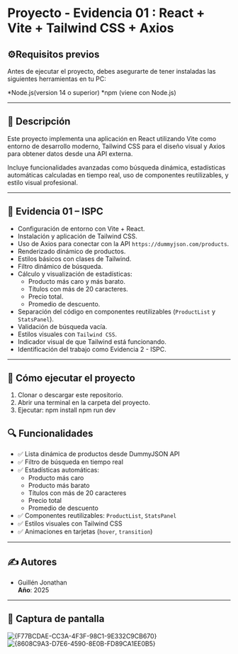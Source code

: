 # Proyecto - Evidencia 01 : React + Vite + Tailwind CSS + Axios

## ⚙️Requisitos previos
Antes de ejecutar el proyecto, debes asegurarte de tener instaladas las siguientes herramientas en tu PC:

*Node.js(version 14 o superior)
*npm (viene con Node.js)

---

## 📌 Descripción

Este proyecto implementa una aplicación en React utilizando Vite como entorno de desarrollo moderno, Tailwind CSS para el diseño visual y Axios para obtener datos desde una API externa.

Incluye funcionalidades avanzadas como búsqueda dinámica, estadísticas automáticas calculadas en tiempo real, uso de componentes reutilizables, y estilo visual profesional.

---

## 🧾 Evidencia 01 – ISPC

- Configuración de entorno con Vite + React.
- Instalación y aplicación de Tailwind CSS.
- Uso de Axios para conectar con la API `https://dummyjson.com/products`.
- Renderizado dinámico de productos.
- Estilos básicos con clases de Tailwind.
- Filtro dinámico de búsqueda.
- Cálculo y visualización de estadísticas:
  - Producto más caro y más barato.
  - Títulos con más de 20 caracteres.
  - Precio total.
  - Promedio de descuento.
- Separación del código en componentes reutilizables (`ProductList` y `StatsPanel`).
- Validación de búsqueda vacía.
- Estilos visuales con `Tailwind CSS`.
- Indicador visual de que Tailwind está funcionando.
- Identificación del trabajo como Evidencia 2 - ISPC.

---

## 🚀 Cómo ejecutar el proyecto

1. Clonar o descargar este repositorio.
2. Abrir una terminal en la carpeta del proyecto.
3. Ejecutar:
      npm install
      npm run dev



## 🔍 Funcionalidades

- ✅ Lista dinámica de productos desde DummyJSON API
- ✅ Filtro de búsqueda en tiempo real
- ✅ Estadísticas automáticas:
  - Producto más caro
  - Producto más barato
  - Títulos con más de 20 caracteres
  - Precio total
  - Promedio de descuento
- ✅ Componentes reutilizables: `ProductList`, `StatsPanel`
- ✅ Estilos visuales con Tailwind CSS
- ✅ Animaciones en tarjetas (`hover`, `transition`)

---

## ✍️ Autores

- Guillén Jonathan  
**Año**: 2025

---

## 📸 Captura de pantalla

![{F77BCDAE-CC3A-4F3F-98C1-9E332C9CB670}](https://github.com/user-attachments/assets/89c8976b-e764-431d-a8ff-9017e3725b63)
![{8608C9A3-D7E6-4590-8E0B-FD89CA1EE0B5}](https://github.com/user-attachments/assets/ffc9eec8-cb2f-4453-88ca-2dbdff9e8fe9)

